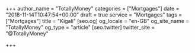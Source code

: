 +++
author_name = "TotallyMoney"
categories = ["Mortgages"]
date = "2018-11-14T10:47:54+00:00"
draft = true
service = "Mortgages"
tags = ["Mortgages"]
title = "Kigali"
[seo.og]
og_locale = "en-GB"
og_site_name = "TotallyMoney"
og_type = "article"
[seo.twitter]
twitter_site = "@TotallyMoney"

+++
